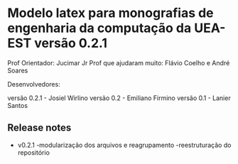Modelo latex para monografias de engenharia da computação da UEA-EST versão 0.2.1
====
Prof Orientador: Jucimar Jr
Prof que ajudaram muito: Flávio Coelho e André Soares

Desenvolvedores:

versão 0.2.1 - Josiel Wirlino
versão 0.2 - Emiliano Firmino
versão 0.1 - Lanier Santos

## Release notes

 - v0.2.1
    -modularização dos arquivos e reagrupamento
    -reestruturação do repositório

